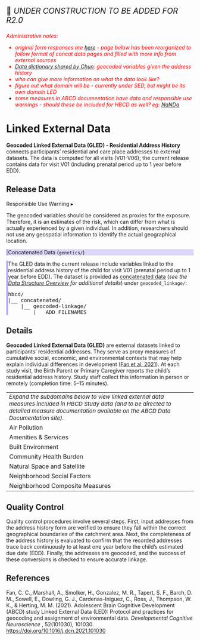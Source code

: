 <p style="font-size: 1.5em;">🚧 <i>UNDER CONSTRUCTION TO BE ADDED FOR R2.0</i></p>


<i style="color: red;">Administrative notes:<br>
- original form responses are <a href="../GLED-alt">here</a> - page below has been reorganized to follow format of concat data pages and filled with more info from external sources<br>
 - <a href="https://drive.google.com/open?id=114NYqSe--744iuNJ3hZCsA2tmIaAB-ku">Data dictionary shared by Chun</a>: geocoded variables given the address history<br>
 - who can give more information on what the data look like?<br>
- figure out what domain will be - currently under SED, but might be its own domain LED<br>
- some measures in ABCD documentation have data and responsible use warnings - should these be included for HBCD as well? eg: <a href="https://docs.abcdstudy.org/latest/documentation/non_imaging/le.html#le_l_nbhsoc">NaNDa</a>
</i></p>

# Linked External Data

**Geocoded Linked External Data (GLED) - Residential Address History** connects participants’ residential and care place addresses to external datasets. The data is computed for all visits (V01-V06); the current release contains data for visit V01 (including prenatal period up to 1 year before EDD).

## Release Data

<div id="alert" class="alert-banner" onclick="toggleCollapse(this)">
  <span class="emoji"><i class="fas fa-exclamation-circle"></i></span>
  <span class="text-with-link">
  <span class="text">Responsible Use Warning</span>
  <a class="anchor-link" href="#alert" title="Copy link">
  <i class="fa-solid fa-link"></i>
  </a>
  </span>
  <span class="arrow">▸</span>
</div>
<div class="alert-collapsible-content">
<p>The geocoded variables should be considered as proxies for the exposure. Therefore, it is an estimates of the risk, which can differ from what is actually experienced by a given individual. In addition, researchers should not use any geospatial information to identify the actual geographical location.</p>
</div>

<div id="concat" class="static-banner" style="background-color: #dcd8fb; border-left: 5px solid #b5aef2;">
  <span class="emoji"><i class="fa fa-folder-tree"></i></span>
  <span class="text-with-link">
    <span class="text">Concatenated Data (<code>genetics/</code>)</span>
    <a class="anchor-link" href="#concat" title="Copy link">
      <i class="fa-solid fa-link"></i>
    </a>
  </span>
</div>
<div class="notification-static-content" style="border-left: 5px solid #b5aef2;">
  <p>The GLED data in the current release include variables linked to the residential address history of the child for visit V01 (prenatal period up to 1 year before EDD). The dataset is provided as <a href="../../../datacuration/file-based-data/#concatenated-data">concatenated data</a> (<i>see the <a href="../../../datacuration/overview" target="_blank">Data Structure Overview</a> for additional details</i>) under 
    <code>geocoded_linkage/</code>:</p>
  <pre class="folder-tree">
hbcd/
|__ concatenated/ 
    |__ geocoded-linkage/
        |__ ADD FILENAMES
</pre>
</div>

## Details

**Geocoded Linked External Data (GLED)** are external datasets linked to participants’ residential addresses. They serve as proxy measures of cumulative social, economic, and environmental contexts that may help explain individual differences in development ([Fan et al. 2021](https://doi.org/10.1016/j.dcn.2021.101030)). At each study visit, the Birth Parent or Primary Caregiver reports the child’s residential address history. Study staff collect this information in person or remotely (completion time: 5–15 minutes).

<table class="expandable-table">
  <colgroup>
    <col style="width: 100%;">
    <col style="width: 50%;">
  </colgroup>
  <tbody>
  <tr>
  <td colspan="2" style="word-wrap: break-word; white-space: normal; font-size: 15px; background-color: ;">
  <i>Expand the subdomains below to view linked external data measures included in HBCD Study data (and <a href="https://docs.abcdstudy.org/latest/documentation/non_imaging/le.html#le_l_particulat" target="_blank"><i style="font-size: 0.8em;" class="fa-solid fa-arrow-up-right-from-square"></i></a> to be directed to detailed measure documentation available on the ABCD Data Documentation site).</i>
  </td>
  </tr>
    <!-- Air Pollution -->
    <tr onclick="toggleRows('airpollution')" class="group-header">
      <td colspan="2"><i class="fa-solid fa-caret-right"></i> Air Pollution</td>
    </tr>
    <tr class="airpollution child-row" style="display:none;">
      <td style="padding-left: 40px;">Satellite-based Particulate Measures (Air Quality Data for Health-Related Applications)</td>
      <td>
        <a href="https://docs.abcdstudy.org/latest/documentation/non_imaging/le.html#le_l_particulat" target="_blank">
          <i class="fa-solid fa-arrow-up-right-from-square"></i>
        </a>
      </td>
    </tr>
    <!-- Amenities & Services -->
    <tr onclick="toggleRows('amenities')" class="group-header">
      <td colspan="2"><i class="fa-solid fa-caret-right"></i> Amenities & Services</td>
    </tr>
    <tr class="amenities child-row" style="display:none;">
      <td style="padding-left: 40px;">Neighborhood Socioeconomic Status and Demographics (NaNDA)</td>
      <td><a href="https://docs.abcdstudy.org/latest/documentation/non_imaging/le.html#le_l_nbhsoc" target="_blank"><i class="fa-solid fa-arrow-up-right-from-square"></i></a></td>
    </tr>
    <tr class="amenities child-row" style="display:none;">
      <td style="padding-left: 40px;">Parks (NaNDA)</td>
      <td><a href="https://docs.abcdstudy.org/latest/documentation/non_imaging/le.html#le_l_parks" target="_blank"><i class="fa-solid fa-arrow-up-right-from-square"></i></a></td>
    </tr>
    <tr class="amenities child-row" style="display:none;">
      <td style="padding-left: 40px;">Religious/Civic Organizations (NaNDA)</td>
      <td><a href="https://docs.abcdstudy.org/latest/documentation/non_imaging/le.html#le_l_relciv" target="_blank"><i class="fa-solid fa-arrow-up-right-from-square"></i></a></td>
    </tr>
    <tr class="amenities child-row" style="display:none;">
      <td style="padding-left: 40px;">Social Service (NaNDA)</td>
      <td><a href="https://docs.abcdstudy.org/latest/documentation/non_imaging/le.html#le_l_socsrv" target="_blank"><i class="fa-solid fa-arrow-up-right-from-square"></i></a></td>
    </tr>
    <!-- Built Environment -->
    <tr onclick="toggleRows('built')" class="group-header">
      <td colspan="2"><i class="fa-solid fa-caret-right"></i> Built Environment</td>
    </tr>
    <tr class="built child-row" style="display:none;">
      <td style="padding-left: 40px;">Building Density (EPA)</td>
      <td><a href="https://docs.abcdstudy.org/latest/documentation/non_imaging/le.html#le_l_densbld" target="_blank"><i class="fa-solid fa-arrow-up-right-from-square"></i></a></td>
    </tr>
    <tr class="built child-row" style="display:none;">
      <td style="padding-left: 40px;">Population Density (EPA)</td>
      <td><a href="https://docs.abcdstudy.org/latest/documentation/non_imaging/le.html#le_l_denspop" target="_blank"><i class="fa-solid fa-arrow-up-right-from-square"></i></a></td>
    </tr>
    <tr class="built child-row" style="display:none;">
      <td style="padding-left: 40px;">Vehicle Density (ACS)</td>
      <td><a href="https://docs.abcdstudy.org/latest/documentation/non_imaging/le.html#le_l_densveh" target="_blank"><i class="fa-solid fa-arrow-up-right-from-square"></i></a></td>
    </tr>
    <tr class="built child-row" style="display:none;">
      <td style="padding-left: 40px;">Urban/Rural Area (Census)</td>
      <td><a href="https://docs.abcdstudy.org/latest/documentation/non_imaging/le.html#le_l_urban" target="_blank"><i class="fa-solid fa-arrow-up-right-from-square"></i></a></td>
    </tr>
    <tr class="built child-row" style="display:none;">
      <td style="padding-left: 40px;">Walkability (EPA)</td>
      <td><a href="https://docs.abcdstudy.org/latest/documentation/non_imaging/le.html#le_l_walk" target="_blank"><i class="fa-solid fa-arrow-up-right-from-square"></i></a></td>
    </tr>
    <!-- Community Health Burden -->
    <tr onclick="toggleRows('healthburden')" class="group-header">
      <td colspan="2"><i class="fa-solid fa-caret-right"></i> Community Health Burden</td>
    </tr>
    <tr class="healthburden child-row" style="display:none;">
      <td style="padding-left: 40px;">Behavioral Health Measures (PLACES)</td>
      <td>
        <a href="https://docs.abcdstudy.org/latest/documentation/non_imaging/le.html#le_l_places" target="_blank"><i class="fa-solid fa-arrow-up-right-from-square"></i></a>
      </td>
    </tr>
    <!-- Natural Space and Satellite -->
    <tr onclick="toggleRows('naturalspace')" class="group-header">
      <td colspan="2"><i class="fa-solid fa-caret-right"></i> Natural Space and Satellite</td>
    </tr>
    <tr class="naturalspace child-row" style="display:none;">
      <td style="padding-left: 40px;">Measure of Land Cover and Tree Canopy (NLCD)</td>
      <td>
        <a href="https://docs.abcdstudy.org/latest/documentation/non_imaging/le.html#le_l_nlcd" target="_blank"><i class="fa-solid fa-arrow-up-right-from-square"></i></a>
      </td>
    </tr>
    <!-- Neighborhood Social Factors -->
    <tr onclick="toggleRows('social')" class="group-header">
      <td colspan="2"><i class="fa-solid fa-caret-right"></i> Neighborhood Social Factors</td>
    </tr>
    <tr class="social child-row" style="display:none;">
      <td style="padding-left: 40px;">Census Return (Anomie/Disenfranchisement/Social Capital)</td>
      <td><a href="https://docs.abcdstudy.org/latest/documentation/non_imaging/le.html#le_l_censusret" target="_blank"><i class="fa-solid fa-arrow-up-right-from-square"></i></a></td>
    </tr>
    <tr class="social child-row" style="display:none;">
      <td style="padding-left: 40px;">Number of Jobs and Job Density (LODES)</td>
      <td><a href="https://docs.abcdstudy.org/latest/documentation/non_imaging/le.html#le_l_lodes" target="_blank"><i class="fa-solid fa-arrow-up-right-from-square"></i></a></td>
    </tr>
    <tr class="social child-row" style="display:none;">
      <td style="padding-left: 40px;">Rent and Mortgage Statistics (ACS)</td>
      <td><a href="https://docs.abcdstudy.org/latest/documentation/non_imaging/le.html#le_l_rentmort" target="_blank"><i class="fa-solid fa-arrow-up-right-from-square"></i></a></td>
    </tr>
    <tr class="social child-row" style="display:none;">
      <td style="padding-left: 40px;">Social Mobility (Opportunity Atlas)</td>
      <td><a href="https://docs.abcdstudy.org/latest/documentation/non_imaging/le.html#le_l_socmob" target="_blank"><i class="fa-solid fa-arrow-up-right-from-square"></i></a></td>
    </tr>
    <!-- Neighborhood Composite Measures -->
    <tr onclick="toggleRows('composite')" class="group-header">
      <td colspan="2"><i class="fa-solid fa-caret-right"></i> Neighborhood Composite Measures</td>
    </tr>
    <tr class="composite child-row" style="display:none;">
      <td style="padding-left: 40px;">Area Deprivation Index (ADI)</td>
      <td><a href="https://docs.abcdstudy.org/latest/documentation/non_imaging/le.html#le_l_adi" target="_blank"><i class="fa-solid fa-arrow-up-right-from-square"></i></a></td>
    </tr>
    <tr class="composite child-row" style="display:none;">
      <td style="padding-left: 40px;">Child Opportunity Index 2.0 (COI)</td>
      <td><a href="https://docs.abcdstudy.org/latest/documentation/non_imaging/le.html#le_l_coi" target="_blank"><i class="fa-solid fa-arrow-up-right-from-square"></i></a></td>
    </tr>
    <tr class="composite child-row" style="display:none;">
      <td style="padding-left: 40px;">Minority Health Social Vulnerability Index (MHSVI)</td>
      <td><a href="https://docs.abcdstudy.org/latest/documentation/non_imaging/le.html#le_l_ssvi" target="_blank"><i class="fa-solid fa-arrow-up-right-from-square"></i></a></td>
    </tr>
    <tr class="composite child-row" style="display:none;">
      <td style="padding-left: 40px;">Social Vulnerability Index (SVI)</td>
      <td><a href="https://docs.abcdstudy.org/latest/documentation/non_imaging/le.html#le_l_svi" target="_blank"><i class="fa-solid fa-arrow-up-right-from-square"></i></a></td>
    </tr>
  </tbody>
</table>
<script>
function toggleRows(group) {
  const rows = document.querySelectorAll("." + group);
  const headerIcon = document.querySelector(`tr[onclick*="${group}"] i`);
  const isHidden = [...rows].every(row => row.style.display === "none");
  rows.forEach(row => row.style.display = isHidden ? "table-row" : "none");
  headerIcon.classList.toggle("fa-caret-right", !isHidden);
  headerIcon.classList.toggle("fa-caret-down", isHidden);
}
</script>

## Quality Control

Quality control procedures involve several steps. First, input addresses from the address history form are verified to ensure they fall within the correct geographical boundaries of the catchment area. Next, the completeness of the address history is evaluated to confirm that the recorded addresses trace back continuously to at least one year before the child’s estimated due date (EDD). Finally, the addresses are geocoded, and the success of these conversions is checked to ensure accurate linkage.

## References

<div class="references"> 
<p>Fan, C. C., Marshall, A., Smolker, H., Gonzalez, M. R., Tapert, S. F., Barch, D. M., Sowell, E., Dowling, G. J., Cardenas-Iniguez, C., Ross, J., Thompson, W. K., & Herting, M. M. (2021). Adolescent Brain Cognitive Development (ABCD) study Linked External Data (LED): Protocol and practices for geocoding and assignment of environmental data. <i>Developmental Cognitive Neuroscience</i> , 52(101030), 101030. <a href="https://doi.org/10.1016/j.dcn.2021.101030">https://doi.org/10.1016/j.dcn.2021.101030</a></p>  
</div>

<br>
